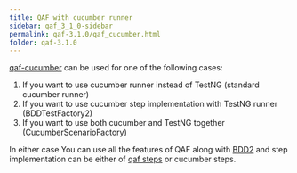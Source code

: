 ```yaml
---
title: QAF with cucumber runner
sidebar: qaf_3_1_0-sidebar
permalink: qaf-3.1.0/qaf_cucumber.html
folder: qaf-3.1.0
---
```


[qaf-cucumber](https://github.com/qmetry/qaf-cucumber#qaf-cucumber) can be used for one of the following cases:

 1. If you want to use cucumber runner instead of TestNG (standard cucumber runner)
 2. If you want to use cucumber step implementation with TestNG runner (BDDTestFactory2)
 3. If you want to use both cucumber and TestNG together (CucumberScenarioFactory)
	

In either case You can use all the features of QAF along with [BDD2](bdd2.html) and step implementation can be either of [qaf steps](Describe_Test_Step.html) or cucumber steps.
